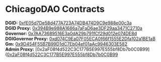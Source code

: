 # ChicagoDAO Contracts

<b>DGID:</b> [0xfE05d7De58d477A723A74DB474D9C9e988e00c3a](https://polygonscan.com/address/0xfE05d7De58d477A723A74DB474D9C9e988e00c3a)<br/>
<b>DGID Proxy:</b> [0x394B9e988A1686a7aFaD6ae3DF29aa3471C2710a](https://polygonscan.com/address/0x394B9e988A1686a7aFaD6ae3DF29aa3471C2710a)<br/>
<b>Governor:</b> [0x7AA73689516E3a0dA29b791fCf29d012e074DE8d](https://polygonscan.com/address/0x7AA73689516E3a0dA29b791fCf29d012e074DE8d)<br/>
<b>DGIGovernor Proxy:</b> [0xd074C9Ea07F05ECA0f66f1555E2Dfa102a1BE1aB](https://polygonscan.com/address/0xd074C9Ea07F05ECA0f66f1555E2Dfa102a1BE1aB)<br/>
<b>Gm:</b> [0x9D454F55B7B99D1dC7Eb04ef01aAc9946303E582](https://polygonscan.com/address/0x9D454F55B7B99D1dC7Eb04ef01aAc9946303E582)<br/>
<b>Admin Proxy:</b> [0x2aF08f4d522C3C177B5E997E555bf8Db7b0C0B99]([0x2aF08f4d522C3C177B5E997E555bf8Db7b0C0B99](https://polygonscan.com/address/0x2aF08f4d522C3C177B5E997E555bf8Db7b0C0B99)
